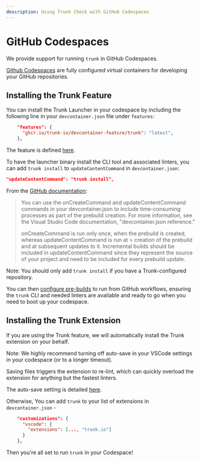 ```yaml
---
description: Using Trunk Check with GitHub Codespaces
---
```


# GitHub Codespaces

We provide support for running `trunk` in GitHub Codespaces.

[Github Codespaces](https://github.com/features/codespaces) are fully configured virtual containers for developing your GitHub repositories.

## Installing the Trunk Feature

You can install the Trunk Launcher in your codespace by including the following line in your `devcontainer.json` file under `features`:

```json
    "features": {
      "ghcr.io/trunk-io/devcontainer-feature/trunk": "latest",
    },
```

The feature is defined [here](https://www.github.com/trunk-io/devcontainer-feature).

To have the launcher binary install the CLI tool and associated linters, you can add `trunk install` to `updateContentCommand` in `devcontainer.json`:

```json
"updateContentCommand": "trunk install",
```

From the [GitHub documentation](https://docs.github.com/en/codespaces/prebuilding-your-codespaces/configuring-prebuilds):

> You can use the onCreateCommand and updateContentCommand commands in your devcontainer.json to include time-consuming processes as part of the prebuild creation.
> For more information, see the Visual Studio Code documentation, "devcontainer.json reference."
>
> onCreateCommand is run only once, when the prebuild is created, whereas updateContentCommand is run at > creation of the prebuild and at subsequent updates to it.
> Incremental builds should be included in updateContentCommand since they represent the source of your project and need to be included for every prebuild update.

Note: You should only add `trunk install` if you have a Trunk-configured repository.

You can then [configure pre-builds](https://docs.github.com/en/codespaces/prebuilding-your-codespaces/configuring-prebuilds) to run from GitHub workflows, ensuring the `trunk` CLI and needed linters are available and ready to go when you need to boot up your codespace.

## Installing the Trunk Extension

If you are using the Trunk feature, we will automatically install the Trunk extension on your behalf.

Note: We highly recommend turning off auto-save in your VSCode settings in your codespace (or to a longer timeout).

Saving files triggers the extension to re-lint, which can quickly overload the extension for anything but the fastest linters.

The auto-save setting is detailed [here](https://code.visualstudio.com/docs/editor/codebasics#_save-auto-save).

Otherwise, You can add `trunk` to your list of extensions in `devcontainer.json` -

```json
    "customizations": {
      "vscode": {
        "extensions": [..., "trunk.io"]
      }
    },
```

Then you're all set to run `trunk` in your Codespace!
